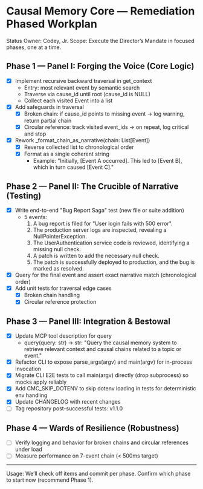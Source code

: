 # Causal Memory Core — Remediation Phased Workplan

Status Owner: Codey, Jr.
Scope: Execute the Director’s Mandate in focused phases, one at a time.

## Phase 1 — Panel I: Forging the Voice (Core Logic)
- [x] Implement recursive backward traversal in get_context
  - Entry: most relevant event by semantic search
  - Traverse via cause_id until root (cause_id is NULL)
  - Collect each visited Event into a list
- [x] Add safeguards in traversal
  - [x] Broken chain: if cause_id points to missing event → log warning, return partial chain
  - [x] Circular reference: track visited event_ids → on repeat, log critical and stop
- [x] Rework _format_chain_as_narrative(chain: List[Event])
  - [x] Reverse collected list to chronological order
  - [x] Format as a single coherent string
    - Example: "Initially, [Event A occurred]. This led to [Event B], which in turn caused [Event C]."

## Phase 2 — Panel II: The Crucible of Narrative (Testing)
- [x] Write end-to-end "Bug Report Saga" test (new file or suite addition)
  - 5 events:
    1) A bug report is filed for "User login fails with 500 error".
    2) The production server logs are inspected, revealing a NullPointerException.
    3) The UserAuthentication service code is reviewed, identifying a missing null check.
    4) A patch is written to add the necessary null check.
    5) The patch is successfully deployed to production, and the bug is marked as resolved.
- [x] Query for the final event and assert exact narrative match (chronological order)
- [x] Add unit tests for traversal edge cases
  - [x] Broken chain handling
  - [x] Circular reference protection

## Phase 3 — Panel III: Integration & Bestowal
- [x] Update MCP tool description for query
  - query(query: str) -> str: "Query the causal memory system to retrieve relevant context and causal chains related to a topic or event."
- [x] Refactor CLI to expose parse_args(argv) and main(argv) for in-process invocation
- [x] Migrate CLI E2E tests to call main(argv) directly (drop subprocess) so mocks apply reliably
- [x] Add CMC_SKIP_DOTENV to skip dotenv loading in tests for deterministic env handling
- [x] Update CHANGELOG with recent changes
- [ ] Tag repository post-successful tests: v1.1.0

## Phase 4 — Wards of Resilience (Robustness)
- [ ] Verify logging and behavior for broken chains and circular references under load
- [ ] Measure performance on 7-event chain (< 500ms target)

---
Usage: We’ll check off items and commit per phase. Confirm which phase to start now (recommend Phase 1).